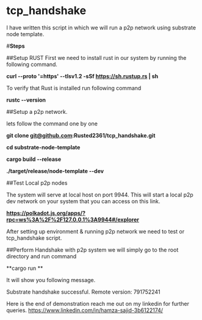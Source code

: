 # tcp_handshake

I have written this script in which we will run a p2p network using substrate node template.

#**Steps**

##Setup RUST
First we need to install rust in our system by running the following command.

**curl --proto '=https' --tlsv1.2 -sSf https://sh.rustup.rs | sh**
 
To verify that Rust is installed run following command

**rustc --version**

##Setup a p2p network.

lets follow the command one by one

**git clone git@github.com:Rusted2361/tcp_handshake.git**

**cd substrate-node-template**

**cargo build --release**

**./target/release/node-template --dev**

##Test Local p2p nodes

The system will serve at local host on port 9944. This will start a local p2p dev network on your system that you can access on this link.

**https://polkadot.js.org/apps/?rpc=ws%3A%2F%2F127.0.0.1%3A9944#/explorer**

After  setting up environment & running p2p network we need to test or tcp_handshake script.

##Perform Handshake with p2p system
we will simply go to the root directory and run command

**cargo run 
**

It will show you following message.

Substrate handshake successful. Remote version: 791752241

Here is the end of demonstration reach me out on my linkedin for further queries.
https://www.linkedin.com/in/hamza-sajid-3b6122174/

